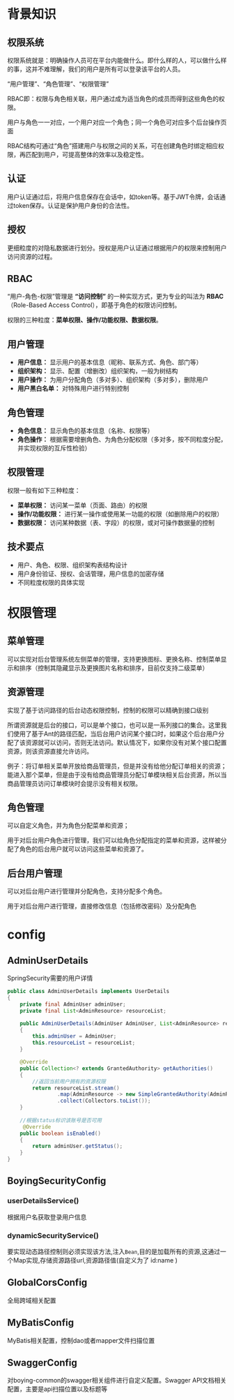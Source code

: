 # 背景知识

## 权限系统

权限系统就是：明确操作人员可在平台内能做什么。即什么样的人，可以做什么样的事，这并不难理解，我们的用户是所有可以登录该平台的人员。

“用户管理”、“角色管理”、“权限管理”

RBAC即：权限与角色相关联，用户通过成为适当角色的成员而得到这些角色的权限。

用户与角色一一对应，一个用户对应一个角色；同一个角色可对应多个后台操作页面

RBAC结构可通过“角色”搭建用户与权限之间的关系，可在创建角色时绑定相应权限，再匹配到用户，可提高整体的效率以及稳定性。

## 认证

用户认证通过后，将用户信息保存在会话中，如token等。基于JWT令牌，会话通过token保存。认证是保护用户身份的合法性。

## 授权

更细粒度的对隐私数据进行划分。授权是用户认证通过根据用户的权限来控制用户访问资源的过程。



## RBAC

“用户-角色-权限”管理是 **“访问控制”** 的一种实现方式，更为专业的叫法为 **RBAC**（Role-Based Access Control），即基于角色的权限访问控制。

权限的三种粒度：**菜单权限、操作/功能权限、数据权限**。

## 用户管理

- **用户信息：** 显示用户的基本信息（昵称、联系方式、角色、部门等）
- **组织架构：** 显示、配置（增删改）组织架构，一般为树结构
- **用户操作：** 为用户分配角色（多对多）、组织架构（多对多），删除用户
- **用户黑白名单：** 对特殊用户进行特别控制

## 角色管理

- **角色信息：** 显示角色的基本信息（名称、权限等）
- **角色操作：** 根据需要增删角色、为角色分配权限（多对多，按不同粒度分配，并实现权限的互斥性检验）

## 权限管理

权限一般有如下三种粒度：

- **菜单权限：** 访问某一菜单（页面、路由）的权限
- **操作/功能权限：** 进行某一操作或使用某一功能的权限（如删除用户的权限）
- **数据权限：** 访问某种数据（表、字段）的权限，或对可操作数据量的控制

## 技术要点

- 用户、角色、权限、组织架构表结构设计
- 用户身份验证、授权、会话管理，用户信息的加密存储
- 不同粒度权限的具体实现



# 权限管理

## 菜单管理

可以实现对后台管理系统左侧菜单的管理，支持更换图标、更换名称、控制菜单显示和排序（控制其隐藏显示及更换图片名称和排序，目前仅支持二级菜单）

## 资源管理

实现了基于访问路径的后台动态权限控制，控制的权限可以精确到接口级别

所谓资源就是后台的接口，可以是单个接口，也可以是一系列接口的集合。这里我们使用了基于Ant的路径匹配，当后台用户访问某个接口时，如果这个后台用户分配了该资源就可以访问，否则无法访问。默认情况下，如果你没有对某个接口配置资源，则该资源直接允许访问。

例子：将订单相关菜单开放给商品管理员，但是并没有给他分配订单相关的资源；能进入那个菜单，但是由于没有给商品管理员分配订单模块相关后台资源，所以当商品管理员访问订单模块时会提示没有相关权限。

## 角色管理

可以自定义角色，并为角色分配菜单和资源；

用于对后台用户角色进行管理，我们可以给角色分配指定的菜单和资源，这样被分配了角色的后台用户就可以访问这些菜单和资源了。

## 后台用户管理

可以对后台用户进行管理并分配角色，支持分配多个角色。

用于对后台用户进行管理，直接修改信息（包括修改密码）及分配角色





# config

## AdminUserDetails

SpringSecurity需要的用户详情

```java
public class AdminUserDetails implements UserDetails
{
    private final AdminUser adminUser;
    private final List<AdminResource> resourceList;

    public AdminUserDetails(AdminUser AdminUser, List<AdminResource> resourceList)
    {
        this.adminUser = AdminUser;
        this.resourceList = resourceList;
    }

    @Override
    public Collection<? extends GrantedAuthority> getAuthorities()
    {
        //返回当前用户拥有的资源权限
        return resourceList.stream()
                .map(AdminResource -> new SimpleGrantedAuthority(AdminResource.getId() + ":" + AdminResource.getName()))
                .collect(Collectors.toList());
    }
    
    //根据status标识该账号是否可用
     @Override
    public boolean isEnabled()
    {
        return adminUser.getStatus();
    }
}
```

## BoyingSecurityConfig

### userDetailsService()

根据用户名获取登录用户信息

### dynamicSecurityService()

要实现动态路径控制则必须实现该方法,注入`Bean`,目的是加载所有的资源,这通过一个Map实现,存储资源路径url,资源路径值(自定义为了 id:name )



## GlobalCorsConfig

全局跨域相关配置

## MyBatisConfig

MyBatis相关配置，控制dao或者mapper文件扫描位置

## SwaggerConfig

对boying-common的swagger相关组件进行自定义配置。Swagger API文档相关配置，主要是api扫描位置以及标题等

